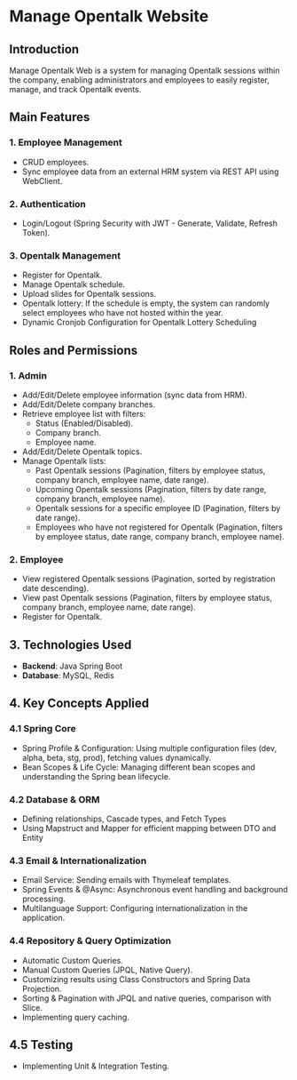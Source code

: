 # Manage Opentalk Website

## Introduction
Manage Opentalk Web is a system for managing Opentalk sessions within the company, enabling administrators and employees to easily register, manage, and track Opentalk events.

## Main Features
### 1. Employee Management
- CRUD employees.
- Sync employee data from an external HRM system via REST API using WebClient.

### 2. Authentication
- Login/Logout (Spring Security with JWT - Generate, Validate, Refresh Token).
  
### 3. Opentalk Management
- Register for Opentalk.
- Manage Opentalk schedule.
- Upload slides for Opentalk sessions.
- Opentalk lottery: If the schedule is empty, the system can randomly select employees who have not hosted within the year.
- Dynamic Cronjob Configuration for Opentalk Lottery Scheduling
  
## Roles and Permissions
### 1. Admin
- Add/Edit/Delete employee information (sync data from HRM).
- Add/Edit/Delete company branches.
- Retrieve employee list with filters:
  - Status (Enabled/Disabled).
  - Company branch.
  - Employee name.
- Add/Edit/Delete Opentalk topics.
- Manage Opentalk lists:
  - Past Opentalk sessions (Pagination, filters by employee status, company branch, employee name, date range).
  - Upcoming Opentalk sessions (Pagination, filters by date range, company branch, employee name).
  - Opentalk sessions for a specific employee ID (Pagination, filters by date range).
  - Employees who have not registered for Opentalk (Pagination, filters by employee status, date range, company branch, employee name).

### 2. Employee
- View registered Opentalk sessions (Pagination, sorted by registration date descending).
- View past Opentalk sessions (Pagination, filters by employee status, company branch, employee name, date range).
- Register for Opentalk.

## 3. Technologies Used
- **Backend**: Java Spring Boot
- **Database**: MySQL, Redis

## 4. Key Concepts Applied
### 4.1 Spring Core
- Spring Profile & Configuration: Using multiple configuration files (dev, alpha, beta, stg, prod), fetching values dynamically.
- Bean Scopes & Life Cycle: Managing different bean scopes and understanding the Spring bean lifecycle.
### 4.2 Database & ORM
- Defining relationships, Cascade types, and Fetch Types
- Using Mapstruct and Mapper for efficient mapping between DTO and Entity
### 4.3 Email & Internationalization
- Email Service: Sending emails with Thymeleaf templates.
- Spring Events & @Async: Asynchronous event handling and background processing.
- Multilanguage Support: Configuring internationalization in the application.
### 4.4 Repository & Query Optimization
- Automatic Custom Queries.
- Manual Custom Queries (JPQL, Native Query).
- Customizing results using Class Constructors and Spring Data Projection.
- Sorting & Pagination with JPQL and native queries, comparison with Slice.
- Implementing query caching.
## 4.5 Testing
- Implementing Unit & Integration Testing.
